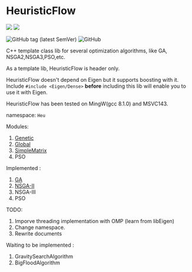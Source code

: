 # HeuristicFlow

![](https://img.shields.io/badge/C%2B%2B-14-blue?style=plastic) ![](https://img.shields.io/badge/Eigen-v3.3+-yellowgreen?style=plastic) 

![GitHub tag (latest SemVer)](https://img.shields.io/github/v/tag/TokiNoBug/OptimTemplates?style=plastic) ![GitHub](https://img.shields.io/github/license/TokiNoBug/OptimTemplates?style=plastic)

C++ template class lib for several optimization algorithms, like GA, NSGA2,NSGA3,PSO,etc.

As a template lib, HeuristicFlow is header only.

HeuristicFlow doesn't depend on Eigen but it supports boosting with it. Include `#include <Eigen/Dense>` **before** including this lib will enable you to use it with Eigen.

HeuristicFlow has been tested on MingW(gcc 8.1.0) and MSVC143.

namespace: `Heu`

Modules:
1. [Genetic](./docs/Genetic.md)
2. [Global](./docs/Genetic.md)
3. [SimpleMatrix](./docs/SimpleMatrix.md)
4. PSO


Implemented : 
1. [GA](./docs/Genetic/SOGA.md)
2. [NSGA-II](./docs/Genetic/NSGA2.md)
3. NSGA-III
4. PSO

TODO:
1. Imporve threading implementation with OMP (learn from libEigen)
2. Change namespace.
3. Rewrite documents

Waiting to be implemented :
1. GravitySearchAlgorithm
2. BigFloodAlgorithm
